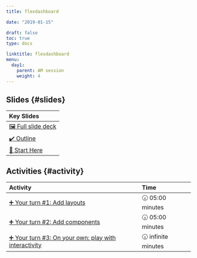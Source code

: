 ```yaml
---
title: flexdashboard

date: "2019-01-15"

draft: false
toc: true
type: docs

linktitle: flexdashboard
menu:
  day1:
    parent: AM session
    weight: 4
---
```





## Slides {#slides}

<table class="table table-hover table-condensed" style="margin-left: auto; margin-right: auto;">
 <thead>
  <tr>
   <th style="text-align:left;"> Key Slides </th>
  </tr>
 </thead>
<tbody>
  <tr>
   <td style="text-align:left;"> <a href="../../../slides/flexdashboard.html#1" style="     ">🖼 Full slide deck</a> </td>
  </tr>
  <tr>
   <td style="text-align:left;"> <a href="../../../slides/flexdashboard.html#outline" style="     ">✔️ Outline</a> </td>
  </tr>
  <tr>
   <td style="text-align:left;"> <a href="../../../slides/flexdashboard.html#start-here" style="     ">📍 Start Here</a> </td>
  </tr>
</tbody>
</table>


## Activities {#activity}


<table class="table table-hover table-condensed" style="margin-left: auto; margin-right: auto;">
 <thead>
  <tr>
   <th style="text-align:left;"> Activity </th>
   <th style="text-align:left;"> Time </th>
  </tr>
 </thead>
<tbody>
  <tr>
   <td style="text-align:left;"> <a href="../../../slides/flexdashboard.html#yourturn1" style="     ">➕ Your turn #1: Add layouts</a> </td>
   <td style="text-align:left;"> 🕡 05:00 minutes </td>
  </tr>
  <tr>
   <td style="text-align:left;"> <a href="../../../slides/flexdashboard.html#yourturn2" style="     ">➕ Your turn #2: Add components</a> </td>
   <td style="text-align:left;"> 🕡 05:00 minutes </td>
  </tr>
  <tr>
   <td style="text-align:left;"> <a href="../../../slides/flexdashboard.html#block3" style="     ">➕ Your turn #3: On your own: play with interactivity</a> </td>
   <td style="text-align:left;"> 🕡 infinite minutes </td>
  </tr>
</tbody>
</table>
